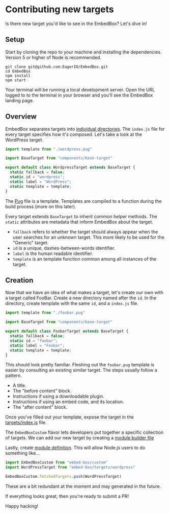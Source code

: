 # Contributing new targets

Is there new target you'd like to see in the EmbedBox? Let's dive in!

## Setup

Start by cloning the repo to your machine and installing the dependencies.
Version 5 or higher of Node is recommended.

```shell
git clone git@github.com:EagerIO/EmbedBox.git
cd EmbedBox
npm install
npm start
```

Your terminal will be running a local development server.
Open the URL logged to to the terminal in your browser and you'll see the EmbedBox landing page.

## Overview

EmbedBox separates targets into [individual directories](https://github.com/EagerIO/EmbedBox/tree/master/app/components/targets).
The `index.js` file for every target specifies how it's composed.
Let's take a look at the WordPress target.

```javascript
import template from "./wordpress.pug"

import BaseTarget from "components/base-target"

export default class WordpressTarget extends BaseTarget {
  static fallback = false;
  static id = "wordpress";
  static label = "WordPress";
  static template = template;
}
```

The [Pug](https://github.com/EagerIO/EmbedBox/blob/master/app/components/targets/wordpress/wordpress.pug) file is a template.
Templates are compiled to a function during the build process (more on this later).

Every target extends `BaseTarget` to inherit common helper methods.
The `static` attributes are metadata that inform EmbedBox about the target.

- `fallback` refers to whether the target should always appear when the user searches for an unknown target. This more likely to be used for the "Generic" target.
- `id` is a unique, dashes-between-words identifier.
- `label` is the human readable identifier.
- `template` is an template function common among all instances of the target.

## Creation

Now that we have an idea of what makes a target, let's create our own with a target called FooBar.
Create a new directory named after the `id`. In the directory, create template with the same `id`, and a `index.js` file.

```javascript
import template from "./foobar.pug"

import BaseTarget from "components/base-target"

export default class FoobarTarget extends BaseTarget {
  static fallback = false;
  static id = "foobar";
  static label = "Foobar";
  static template = template;
}
```

This should look pretty familiar. Fleshing out the `foobar.pug` template is easier by consulting an existing similar target. The steps usually follow a pattern.

- A title.
- The "before content" block.
- Instructions if using a downloadable plugin.
- Instructions if using an embed code, and its location.
- The "after content" block.

Once you've filled out your template, expose the target in the [targets/index.js](https://github.com/EagerIO/EmbedBox/blob/master/app/components/targets/index.js) file.

The `EmbedBoxCustom` flavor lets developers put together a specific collection of targets. We can add our new target by creating a [module builder file](https://github.com/EagerIO/EmbedBox/blob/master/modules/targets/wordpress.js)

Lastly, create [module definition](https://github.com/EagerIO/EmbedBox/blob/master/targets/wordpress.js). This will allow Node.js users to do something like...

```javascript
import EmbedBoxCustom from "embed-box/custom"
import WordPressTarget from "embed-box/targets/wordpress"

EmbedBoxCustom.fetchedTargets.push(WordPressTarget)
```

These are a bit redundant at the moment and may generated in the future.

If everything looks great, then you're ready to submit a PR!

Happy hacking!
